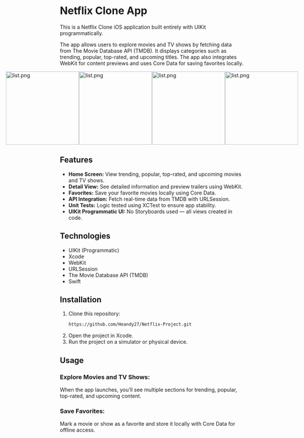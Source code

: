 # Netflix Clone App

This is a Netflix Clone iOS application built entirely with UIKit programmatically.

The app allows users to explore movies and TV shows by fetching data from The Movie Database API (TMDB). 
It displays categories such as trending, popular, top-rated, and upcoming titles. 
The app also integrates WebKit for content previews and uses Core Data for saving favorites locally.

<div style="display: flex; justify-content: center; align-items: center;">
<img src="https://i.postimg.cc/8kdKL7pj/home.png" alt="list.png" width="200">
<img src="https://i.postimg.cc/s2BHWKxr/detail.png" alt="list.png" width="200">
<img src="https://i.postimg.cc/T1xtZ69d/upcoming.png" alt="list.png" width="200">
<img src="https://i.postimg.cc/50LP708K/donwloads.png" alt="list.png" width="200">
</div>

## Features

- **Home Screen:** View trending, popular, top-rated, and upcoming movies and TV shows.
- **Detail View:** See detailed information and preview trailers using WebKit.
- **Favorites:** Save your favorite movies locally using Core Data.
- **API Integration:** Fetch real-time data from TMDB with URLSession.
- **Unit Tests:** Logic tested using XCTest to ensure app stability.
- **UIKit Programmatic UI:** No Storyboards used — all views created in code.

## Technologies

- UIKit (Programmatic)
- Xcode
- WebKit
- URLSession
- The Movie Database API (TMDB)
- Swift


## Installation

1. Clone this repository:
   ```bash
   https://github.com/Heandy27/Netflix-Project.git
   ```
2. Open the project in Xcode.
3. Run the project on a simulator or physical device.

## Usage

### Explore Movies and TV Shows:
When the app launches, you’ll see multiple sections for trending, popular, top-rated, and upcoming content.

### Save Favorites:
Mark a movie or show as a favorite and store it locally with Core Data for offline access.
